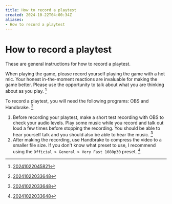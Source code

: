 ```yaml
---
title: How to record a playtest
created: 2024-10-22T04:00:34Z
aliases:
- How to record a playtest
---
```


# How to record a playtest

These are general instructions for how to record a playtest.

When playing the game, please record yourself playing the game with a hot mic. Your honest in-the-moment reactions are invaluable for making the game better. Please use the opportunity to talk about what you are thinking about as you play. [^2]

To record a playtest, you will need the following programs: OBS and Handbrake. [^1]

1. Before recording your playtest, make a short test recording with OBS to check your audio levels. Play some music while you record and talk out loud a few times before stopping the recording. You should be able to hear yourself talk and you should also be able to hear the music. [^1]
2. After making the recording, use Handbrake to compress the video to a smaller file size. If you don't know what preset to use, I recommend using the `Official > General > Very Fast 1080p30` preset. [^1]

[^1]: [20241022033648](../entries/20241022033648.md)
[^2]: [20241022045821](../entries/20241022045821.md)